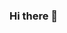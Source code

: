 ### Hi there 👋

<!--
**WangWei1129/wangwei1129** is a ✨ _special_ ✨ repository because its `README.md` (this file) appears on your GitHub profile.
<p> 
<img src="https://github-readme-stats.vercel.app/api?username=wangwei1129&show_icons=true" alt="logo" align="right" style="margin-booton:20px;"/>
</p>
Here are some ideas to get you started:

- 🔭 I’m currently working on ...
- 🌱 I’m currently learning ...
- 👯 I’m looking to collaborate on ...
- 🤔 I’m looking for help with ...
- 💬 Ask me about ...
- 📫 How to reach me: ...
- 😄 Pronouns: ...
- ⚡ Fun fact: ...
-->
